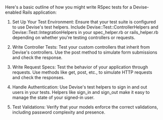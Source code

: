 Here's a basic outline of how you might write RSpec tests for a Devise-enabled Rails application:

1. Set Up Your Test Environment: Ensure that your test suite is configured to use Devise's test helpers. Include Devise::Test::ControllerHelpers and Devise::Test::IntegrationHelpers in your spec_helper.rb or rails_helper.rb depending on whether you're testing controllers or requests.

2. Write Controller Tests: Test your custom controllers that inherit from Devise's controllers. Use the post method to simulate form submissions and check the response.

3. Write Request Specs: Test the behavior of your application through requests. Use methods like get, post, etc., to simulate HTTP requests and check the responses.

4. Handle Authentication: Use Devise's test helpers to sign in and out users in your tests. Helpers like sign_in and sign_out make it easy to manage the state of your signed-in user.

5. Test Validations: Verify that your models enforce the correct validations, including password complexity and presence.